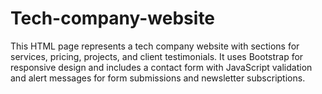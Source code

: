 # Tech-company-website
This HTML page represents a tech company website with sections for services, pricing, projects, and client testimonials. It uses Bootstrap for responsive design and includes a contact form with JavaScript validation and alert messages for form submissions and newsletter subscriptions. 
